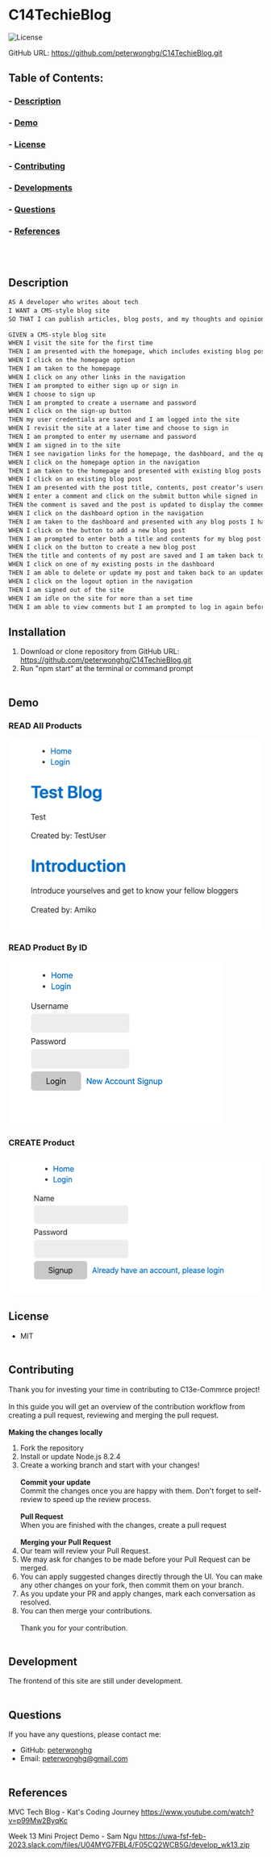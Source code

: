 # C14TechieBlog


![License](https://img.shields.io/badge/License-MIT-blue.svg)

GitHub URL: https://github.com/peterwonghg/C14TechieBlog.git


## Table of Contents:
### - [Description](#description)
### - [Demo](#demo)
### - [License](#license)
### - [Contributing](#contributing)
### - [Developments](#developments)
### - [Questions](#questions)
### - [References](#references)
<br><br>

## Description
```md
AS A developer who writes about tech
I WANT a CMS-style blog site
SO THAT I can publish articles, blog posts, and my thoughts and opinions
```

```md
GIVEN a CMS-style blog site
WHEN I visit the site for the first time
THEN I am presented with the homepage, which includes existing blog posts if any have been posted; navigation links for the homepage and the dashboard; and the option to log in
WHEN I click on the homepage option
THEN I am taken to the homepage
WHEN I click on any other links in the navigation
THEN I am prompted to either sign up or sign in
WHEN I choose to sign up
THEN I am prompted to create a username and password
WHEN I click on the sign-up button
THEN my user credentials are saved and I am logged into the site
WHEN I revisit the site at a later time and choose to sign in
THEN I am prompted to enter my username and password
WHEN I am signed in to the site
THEN I see navigation links for the homepage, the dashboard, and the option to log out
WHEN I click on the homepage option in the navigation
THEN I am taken to the homepage and presented with existing blog posts that include the post title and the date created
WHEN I click on an existing blog post
THEN I am presented with the post title, contents, post creator’s username, and date created for that post and have the option to leave a comment
WHEN I enter a comment and click on the submit button while signed in
THEN the comment is saved and the post is updated to display the comment, the comment creator’s username, and the date created
WHEN I click on the dashboard option in the navigation
THEN I am taken to the dashboard and presented with any blog posts I have already created and the option to add a new blog post
WHEN I click on the button to add a new blog post
THEN I am prompted to enter both a title and contents for my blog post
WHEN I click on the button to create a new blog post
THEN the title and contents of my post are saved and I am taken back to an updated dashboard with my new blog post
WHEN I click on one of my existing posts in the dashboard
THEN I am able to delete or update my post and taken back to an updated dashboard
WHEN I click on the logout option in the navigation
THEN I am signed out of the site
WHEN I am idle on the site for more than a set time
THEN I am able to view comments but I am prompted to log in again before I can add, update, or delete comments
```

## Installation

1. Download or clone repository from GitHub URL: https://github.com/peterwonghg/C14TechieBlog.git
2. Run "npm start" at the terminal or command prompt<br><br>


## Demo

### READ All Products
![Home Page](/Assets/01.png)

### READ Product By ID
![Login Page](/Assets/02.png)

### CREATE Product
![Signup Page](/Assets/03.png)


## License
- MIT
<br><br>

## Contributing
Thank you for investing your time in contributing to C13e-Commrce project!<br><br>
In this guide you will get an overview of the contribution workflow from creating a pull request, reviewing and merging the pull request.<br><br>
<b>Making the changes locally</b><br>
1. Fork the repository<br>
2. Install or update Node.js 8.2.4<br>
3. Create a working branch and start with your changes!<br><br>
<b>Commit your update</b><br>
Commit the changes once you are happy with them.  Don't forget to self-review to speed up the review process.<br><br>
<b>Pull Request</b><br>
When you are finished with the changes, create a pull request<br><br>
<b>Merging your Pull Request</b><br>
1. Our team will review your Pull Request.<br>
2. We may ask for changes to be made before your Pull Request can be merged.<br>
3. You can apply suggested changes directly through the UI.  You can make any other changes on your fork, then commit them on your branch.<br>
4. As you update your PR and apply changes, mark each conversation as resolved.<br>
5. You can then merge your contributions.<br><br>
Thank you for your contribution.<br><br>

## Development
The frontend of this site are still under development.
<br><br>

## Questions
If you have any questions, please contact me:
- GitHub: [peterwonghg](https://github.com/peterwonghg)
- Email: peterwonghg@gmail.com
<br><br>

## References
MVC Tech Blog - Kat's Coding Journey
https://www.youtube.com/watch?v=p99Mw2ByqKc

Week 13 Mini Project Demo - Sam Ngu
https://uwa-fsf-feb-2023.slack.com/files/U04MYG7FBL4/F05CQ2WCB5G/develop_wk13.zip
